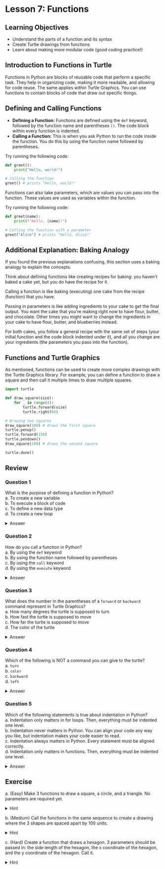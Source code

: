 # Lesson 7: Functions

## Learning Objectives
- Understand the parts of a function and its syntax
- Create Turtle drawings from functions
- Learn about making more modular code (good coding practice!)

## Introduction to Functions in Turtle
Functions in Python are blocks of reusable code that perform a specific task. They help in organizing code, making it more readable, and allowing for code reuse. The same applies within Turtle Graphics. You can use functions to contain blocks of code that draw out specific things.  

## Defining and Calling Functions
- **Defining a Function:** Functions are defined using the `def` keyword, followed by the function name and parentheses `()`. The code block within every function is indented.
- **Calling a Function:** This is when you ask Python to run the code inside the function. You do this by using the function name followed by parentheses.  

Try running the following code:
```python
def greet():
    print("Hello, world!")

# Calling the function
greet() # prints "Hello, world!"
```

Functions can also take parameters, which are values you can pass into the function. These values are used as variables within the function.  

Try running the following code:
```python
def greet(name):
    print(f"Hello, {name}!")

# Calling the function with a parameter
greet("Alice") # prints "Hello, Alice!"
```

## Additional Explanation: Baking Analogy
If you found the previous explanations confusing, this section uses a baking analogy to explain the concepts.  

Think about defining functions like creating recipes for baking: you haven't baked a cake yet, but you do have the recipe for it.  

Calling a function is like baking (executing) one cake from the recipe (function) that you have.  

Passing in parameters is like adding ingredients to your cake to get the final output. You want the cake that you're making right now to have flour, butter, and chocolate. Other times you might want to change the ingredients in your cake to have flour, butter, and blueberries instead.  

For both cakes, you follow a general recipe with the same set of steps (your initial function and the code block indented under it), and all you change are your ingredients (the parameters you pass into the function).

## Functions and Turtle Graphics
As mentioned, functions can be used to create more complex drawings with the Turtle Graphics library. For example, you can define a function to draw a square and then call it multiple times to draw multiple squares.

```python
import turtle

def draw_square(size):
    for _ in range(4):
        turtle.forward(size)
        turtle.right(90)

# Drawing two squares
draw_square(100) # draws the first square
turtle.penup()
turtle.forward(150)
turtle.pendown()
draw_square(100) # draws the second square

turtle.done()
```

## Review

### Question 1
What is the purpose of defining a function in Python?  
a. To create a new variable  
b. To execute a block of code  
c. To define a new data type  
d. To create a new loop

<details>
<summary>Answer</summary>
b
</details>

### Question 2
How do you call a function in Python?  
a. By using the `def` keyword  
b. By using the function name followed by parentheses  
c. By using the `call` keyword  
d. By using the `execute` keyword

<details>
<summary>Answer</summary>
b
</details>

### Question 3
What does the number in the parentheses of a `forward` or `backward` command represent in Turtle Graphics?  
a. How many degrees the turtle is supposed to turn  
b. How fast the turtle is supposed to move  
c. How far the turtle is supposed to move  
d. The color of the turtle

<details>
<summary>Answer</summary>
c
</details>

### Question 4
Which of the following is NOT a command you can give to the turtle?  
a. `turn`  
b. `color`  
c. `backward`  
d. `left`

<details>
<summary>Answer</summary>
a
</details>

### Question 5
Which of the following statements is true about indentation in Python?  
a. Indentation only matters in for loops. Then, everything must be indented one level.  
b. Indentation never matters in Python. You can align your code any way you like, but indentation makes your code easier to read.  
c. Indentation always matters in Python. Every statement must be aligned correctly.  
d. Indentation only matters in functions. Then, everything must be indented one level.

<details>
<summary>Answer</summary>
c
</details>

## Exercise

a. (Easy) Make 3 functions to draw a square, a circle, and a triangle. No parameters are required yet.

<details>
<summary>Hint</summary>
You can use any previous code you've written. Since there are no parameters that need to be passed in for now, you can leave the parentheses after the function name empty.
</details>

b. (Medium) Call the functions in the same sequence to create a drawing where the 3 shapes are spaced apart by 100 units.

<details>
<summary>Hint</summary>
Add lines of code between calling the functions to space apart the shapes (like in the example above).
</details>

c. (Hard) Create a function that draws a hexagon. 3 parameters should be passed in: the side length of the hexagon, the x coordinate of the hexagon, and the y coordinate of the hexagon. Call it.

<details>
<summary>Hint</summary>
Since you need to pass in parameters now, the parentheses after the function name should now contain these 3 variables.
</details>